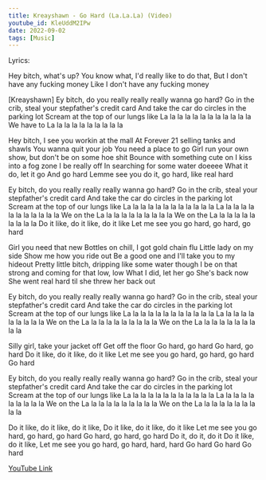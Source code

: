```yaml
---
title: Kreayshawn - Go Hard (La.La.La) (Video)
youtube_id: KleUddM2IPw
date: 2022-09-02
tags: [Music]
---
```

Lyrics:

Hey bitch, what's up?
You know what, I'd really like to do that, 
But I don't have any fucking money
Like I don't have any fucking money

[Kreayshawn]
Ey bitch, do you really really really wanna go hard?
Go in the crib, steal your stepfather's credit card
And take the car do circles in the parking lot 
Scream at the top of our lungs like
La la la la la la la la la la la la 
We have to
La la la la la la la la la la

Hey bitch, I see you workin at the mall
At Forever 21 selling tanks and shawls
You wanna quit your job
You need a place to go
Girl run your own show, but don't be on some hoe shit
Bounce with something cute on
I kiss into a fog zone
I be really off 
In searching for some water doeeee
What it do, let it go
And go hard
Lemme see you do it, go hard, like real hard

Ey bitch, do you really really really wanna go hard?
Go in the crib, steal your stepfather's credit card
And take the car do circles in the parking lot 
Scream at the top of our lungs like
La la la la la la la la la la la la 
La la la la la la la la la la la la
We on the 
La la la la la la la la la la
We on the 
La la la la la la la la la la
Do it like, do it like, do it like
Let me see you go hard, go hard, go hard

Girl you need that new 
Bottles on chill, I got gold chain flu
Little lady on my side
Show me how you ride out
Be a good one and I'll take you to my hideout
Pretty little bitch, dripping like some water though
I be on that strong and coming for that low, low
What I did, let her go
She's back now
She went real hard til she threw her back out

Ey bitch, do you really really really wanna go hard?
Go in the crib, steal your stepfather's credit card
And take the car do circles in the parking lot 
Scream at the top of our lungs like
La la la la la la la la la la la la 
La la la la la la la la la la 
We on the 
La la la la la la la la la la
We on the 
La la la la la la la la la la

Silly girl, take your jacket off
Get off the floor
Go hard, go hard
Go hard, go hard
Do it like, do it like, do it like
Let me see you go hard, go hard, go hard
Go hard

Ey bitch, do you really really really wanna go hard?
Go in the crib, steal your stepfather's credit card
And take the car do circles in the parking lot 
Scream at the top of our lungs like
La la la la la la la la la la la la 
La la la la la la la la la la 
We on the 
La la la la la la la la la la
We on the 
La la la la la la la la la la

Do it like, do it like, do it like,
Do it like, do it like, do it like
Let me see you go hard, go hard, go hard
Go hard, go hard, go hard
Do it, do it, do it
Do it like, do it like,
Let me see you go hard, go hard, hard, hard
Go hard 
Go hard 
Go hard

[YouTube Link](https://www.youtube.com/watch?v=KleUddM2IPw)
